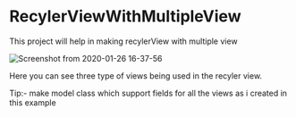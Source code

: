 # RecylerViewWithMultipleView
This project will help in making recylerView with multiple view







![Screenshot from 2020-01-26 16-37-56](https://user-images.githubusercontent.com/60314231/73134279-c2f08b80-405a-11ea-87cb-358215fdfef3.png)

Here you can see three type of views being used in the recyler view.

Tip:- make model class which support fields for all the views as i created in this example
